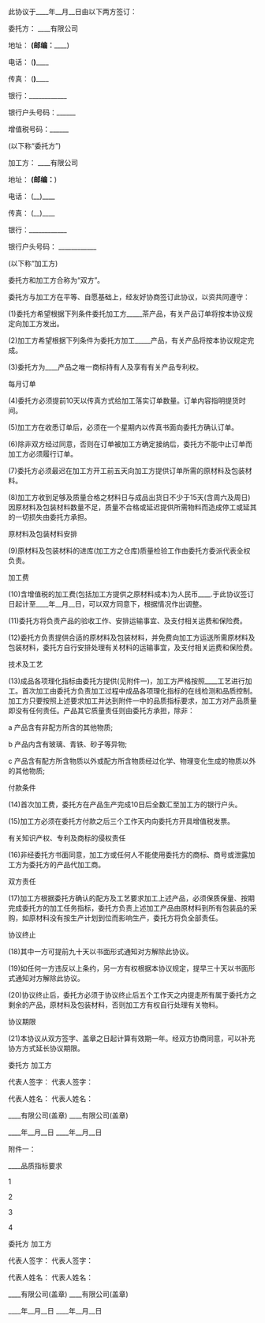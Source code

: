 
 


此协议于____年__月__日由以下两方签订：


委托方： ____有限公司


地址： __(邮编：______)


电话： (__)______


传真： (__)______


银行：____________


银行户头号码：______


增值税号码：______


(以下称“委托方”)


加工方： ____有限公司


地址： ____(邮编：____)


电话： (__)____


传真： (__)____


银行：____________


银行户头号码： ____________


(以下称“加工方)


委托方和加工方合称为“双方”。


委托方与加工方在平等、自愿基础上，经友好协商签订此协议，以资共同遵守：


(1)委托方希望根据下列条件委托加工方_____茶产品，有关产品订单将按本协议规定向加工方发出。


(2)加工方希望根据下列条件为委托方加工_____产品，有关产品将按本协议规定完成。


(3)委托方为____产品之唯一商标持有人及享有有关产品专利权。


每月订单


(4)委托方必须提前10天以传真方式给加工落实订单数量。订单内容指明提货时间。


(5)加工方在收悉订单后，必须在一个星期内以传真书面向委托方确认订单。


(6)除非双方经过同意，否则在订单被加工方确定接纳后，委托方不能中止订单而加工方必须履行订单。


(7)委托方必须最迟在加工方开工前五天向加工方提供订单所需的原材料及包装材料。


(8)加工方收到足够及质量合格之材料日与成品出货日不少于15天(含周六及周日)因原材料及包装材料数量不足，质量不合格或延迟提供所需物料而造成停工或延其的一切损失由委托方承担。


原材料及包装材料安排


(9)原材料及包装材料的进库(加工方之仓库)质量检验工作由委托方委派代表全权负责。


加工费


(10)含增值税的加工费(包括加工方提供之原材料成本)为人民币____.于此协议签订日起计至____年__月__日，可以双方同意下，根据情况作出调整。


(11)委托方将负责产品的验收工作、安排运输事宜、及支付相关运费和保险费。


(12)委托方负责提供合适的原材料及包装材料，并免费向加工方运送所需原材料及包装材料，委托方自行安排处理有关材料的运输事宜，及支付相关运费和保险费。


技术及工艺


(13)成品各项理化指标由委托方提供(见附件一)，加工方严格按照____工艺进行加工。首次加工由委托方负责加工过程中成品各项理化指标的在线检测和品质控制。加工方只要按照上述要求加工并达到附件一中的品质指标要求，加工方对产品质量即没有任何责任。产品其它质量责任则由委托方承担，除非：


a 产品含有非配方所含的其他物质;


b 产品内含有玻璃、青铁、砂子等异物;


c 产品含有配方所含物质以外或配方所含物质经过化学、物理变化生成的物质以外的其他物质;


付款条件


(14)首次加工费，委托方在产品生产完成10日后全数汇至加工方的银行户头。


(15)加工方必须在委托方付款之后三个工作天内向委托方开具增值税发票。


有关知识产权、专利及商标的侵权责任


(16)非经委托方书面同意，加工方或任何人不能使用委托方的商标、商号或泄露加工方为委托方的产品代加工商。


双方责任


(17)加工方根据委托方确认的配方及工艺要求加工上述产品，必须保质保量、按期完成委托方的加工任务指标，委托方负责上述加工产品由原材料到所有包装品的采购，如原材料没有按生产计划到位而影响生产，委托方将负全部责任。


协议终止


(18)其中一方可提前九十天以书面形式通知对方解除此协议。


(19)如任何一方违反以上条约，另一方有权根据本协议规定，提早三十天以书面形式通知对方解除此协议。


(20)协议终止后，委托方必须于协议终止后五个工作天之内提走所有属于委托方之剩余的产品，原材料及包装材料，否则加工方有权自行处理有关物料。


协议期限


(21)本协议从双方签字、盖章之日起计算有效期一年。经双方协商同意，可以补充协方方式延长协议期限。


委托方 加工方


代表人签字： 代表人签字：


代表人姓名： 代表人姓名：


____有限公司(盖章) ____有限公司(盖章)


____年__月__日 ____年__月__日


附件一：


____品质指标要求


1


2


3


4


委托方 加工方


代表人签字： 代表人签字：


代表人姓名： 代表人姓名：


____有限公司(盖章) ____有限公司(盖章)


____年__月__日 ____年__月__日
 


 

 
 
 
 
 
  


  
 

  


  


  
 
 
 
 

